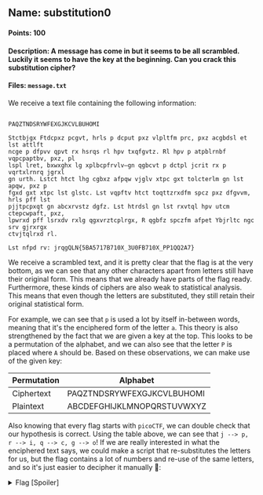 ## Name: substitution0
#### Points: 100
#### Description: A message has come in but it seems to be all scrambled. Luckily it seems to have the key at the beginning. Can you crack this substitution cipher? 
#### Files: `message.txt`

We receive a text file containing the following information:

```console 

PAQZTNDSRYWFEXGJKCVLBUHOMI

Stctbjgx Ftdcpxz pcgvt, hrls p dcput pxz vlpltfm prc, pxz acgbdsl et lst attlft
ncge p dfpvv qpvt rx hsrqs rl hpv txqfgvtz. Rl hpv p atpblrnbf vqpcpaptbv, pxz, pl
lspl lret, bxwxghx lg xplbcpfrvlv—gn qgbcvt p dctpl jcrit rx p vqrtxlrnrq jgrxl
gn urth. Lstct htct lhg cgbxz afpqw vjglv xtpc gxt tolcterlm gn lst apqw, pxz p
fgxd gxt xtpc lst glstc. Lst vqpftv htct toqttzrxdfm spcz pxz dfgvvm, hrls pff lst
pjjtpcpxqt gn abcxrvstz dgfz. Lst htrdsl gn lst rxvtql hpv utcm ctepcwpaft, pxz,
lpwrxd pff lsrxdv rxlg qgxvrztcplrgx, R qgbfz spczfm afpet Ybjrltc ngc srv gjrxrgx
ctvjtqlrxd rl.

Lst nfpd rv: jrqgQLN{5BA5717B710X_3U0FB710X_PP1QQ2A7}

```

We receive a scrambled text, and it is pretty clear that the flag is at the very bottom, as we can see that any other characters apart from letters
still have their original form. This means that we already have parts of the flag ready. Furthermore, these kinds of ciphers are also weak to statistical analysis. 
This means that even though the letters are substituted, they still retain their original statistical form. 

For example, we can see that `p` is used a lot by itself in-between words, meaning that it's the enciphered form of the letter `a`. 
This theory is also strengthened by the fact that we are given a key at the top. This looks to be a permutation of the alphabet, and we can also see that 
the letter `P` is placed where `A` should be. Based on these observations, we can make use of the given key:

| Permutation | Alphabet  |
|------------|---|
| Ciphertext  | PAQZTNDSRYWFEXGJKCVLBUHOMI|
| Plaintext  |  ABCDEFGHIJKLMNOPQRSTUVWXYZ |

Also knowing that every flag starts with `picoCTF`, we can double check that our hypothesis is correct. Using the table above, we can see
that `j --> p, r --> i, q --> c, g --> o`! If we are really interested in what the enciphered text says, we could make a script that re-substitutes 
the letters for us, but the flag contains a lot of numbers and re-use of the same letters, and so it's just easier to decipher it manually 🚩:

<details>
  <summary>Flag [Spoiler]</summary>

  ```
  picoCTF{5UB5717U710N_3V0LU710N_AA1CC2B7}
  ```

</details>

